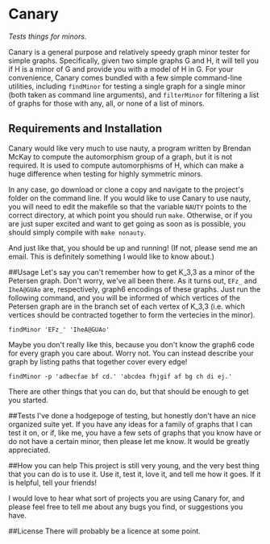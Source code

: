 # Canary
*Tests things for minors.*

Canary is a general purpose and relatively speedy graph minor tester for simple graphs.  Specifically, given two simple graphs G and H, it will tell you if H is a minor of G and provide you with a model of H in G.  For your convenience, Canary comes bundled with a few simple command-line utilities, including `findMinor` for testing a single graph for a single minor (both taken as command line arguments), and `filterMinor` for filtering a list of graphs for those with any, all, or none of a list of minors.

## Requirements and Installation
Canary would like very much to use nauty, a program written by Brendan McKay to compute the automorphism group of a graph, but it is not required.  It is used to compute automorphisms of H, which can make a huge difference when testing for highly symmetric minors.

In any case, go download or clone a copy and navigate to the project's folder on the command line. If you would like to use Canary to use nauty, you will need to edit the makefile so that the variable `NAUTY` points to the correct directory, at which point you should run `make`.  Otherwise, or if you are just super excited and want to get going as soon as is possible, you should simply compile with `make nonauty`.

And just like that, you should be up and running!
(If not, please send me an email.  This is definitely something I would like to know about.)

##Usage
Let's say you can't remember how to get K\_3,3 as a minor of the Petersen graph.  Don't worry, we've all been there.
As it turns out, `EFz_` and `IheA@GUAo` are, respectively, graph6 encodings of these graphs.
Just run the following command, and you will be informed of which vertices of the Petersen graph are in the branch set of each vertex of K\_3,3 (i.e. which vertices should be contracted together to form the vertecies in the minor).
``` 
findMinor 'EFz_' 'IheA@GUAo'
```
Maybe you don't really like this, because you don't know the graph6 code for every graph you care about.  Worry not.  You can instead describe your graph by listing paths that together cover every edge!
```
findMinor -p 'adbecfae bf cd.' 'abcdea fhjgif af bg ch di ej.'
```
There are other things that you can do, but that should be enough to get you started.

##Tests
I've done a hodgepoge of testing, but honestly don't have an nice organized suite yet.  If you have any ideas for a family of graphs that I can test it on, or if, like me, you have a few sets of graphs that you know have or do not have a certain minor, then please let me know.  It would be greatly appreciated.

##How you can help
This project is still very young, and the very best thing that you can do is to use it.  Use it, test it, love it, and tell me how it goes.  If it is helpful, tell your friends!

I would love to hear what sort of projects you are using Canary for, and please feel free to tell me about any bugs you find, or suggestions you have.

##License
There will probably be a licence at some point.
